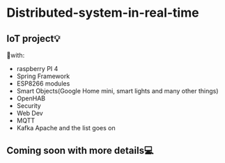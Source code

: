 # Distributed-system-in-real-time
## IoT project💡

📌with:
- raspberry PI 4
- Spring Framework
- ESP8266 modules
- Smart Objects(Google Home mini, smart lights and many other things)
- OpenHAB
- Security
- Web Dev
- MQTT
- Kafka Apache
and the list goes on

## Coming soon with more details💻

